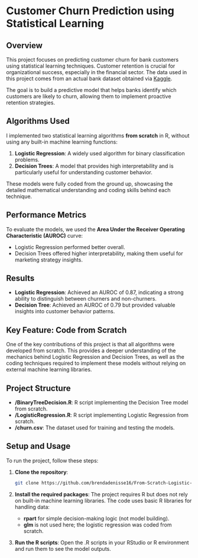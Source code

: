 # Customer Churn Prediction using Statistical Learning

## Overview
This project focuses on predicting customer churn for bank customers using statistical learning techniques. Customer retention is crucial for organizational success, especially in the financial sector. The data used in this project comes from an actual bank dataset obtained via [Kaggle](https://www.kaggle.com/).

The goal is to build a predictive model that helps banks identify which customers are likely to churn, allowing them to implement proactive retention strategies.

## Algorithms Used
I implemented two statistical learning algorithms **from scratch** in R, without using any built-in machine learning functions:
1. **Logistic Regression**: A widely used algorithm for binary classification problems.
2. **Decision Trees**: A model that provides high interpretability and is particularly useful for understanding customer behavior.

These models were fully coded from the ground up, showcasing the detailed mathematical understanding and coding skills behind each technique.

## Performance Metrics
To evaluate the models, we used the **Area Under the Receiver Operating Characteristic (AUROC)** curve:
- Logistic Regression performed better overall.
- Decision Trees offered higher interpretability, making them useful for marketing strategy insights.

## Results
- **Logistic Regression**: Achieved an AUROC of 0.87, indicating a strong ability to distinguish between churners and non-churners.
- **Decision Tree**: Achieved an AUROC of 0.79 but provided valuable insights into customer behavior patterns.

## Key Feature: Code from Scratch
One of the key contributions of this project is that all algorithms were developed from scratch. This provides a deeper understanding of the mechanics behind Logistic Regression and Decision Trees, as well as the coding techniques required to implement these models without relying on external machine learning libraries.

## Project Structure
- **/BinaryTreeDecision.R**: R script implementing the Decision Tree model from scratch.
- **/LogisticRegression.R**: R script implementing Logistic Regression from scratch.
- **/churn.csv**: The dataset used for training and testing the models.

## Setup and Usage
To run the project, follow these steps:

1. **Clone the repository**:
   ```bash
   git clone https://github.com/brendadenisse16/From-Scratch-Logistic-Regression-and-Decision-Trees-for-Churn-Prediction.git
2. **Install the required packages**:
   The project requires R but does not rely on built-in machine learning libraries. The code uses basic R libraries for handling data:

   - **rpart** for simple decision-making logic (not model building).
   - **glm** is not used here; the logistic regression was coded from scratch.
3. **Run the R scripts**:
   Open the .R scripts in your RStudio or R environment and run them to see the model outputs.
